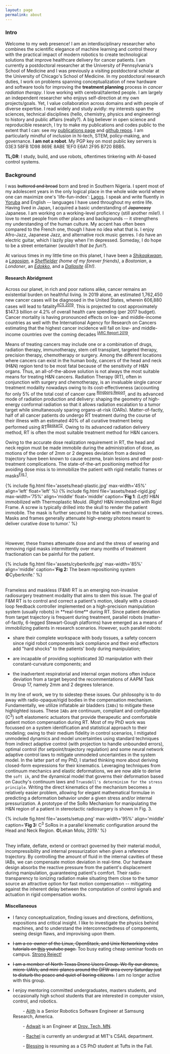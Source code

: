 ```yaml
---
layout: page
permalink: about
---
```


<?php include_once("analyticstracking.php") ?>

### Intro

<!-- #### Tell me what you got -->

Welcome to my web presence! I am an interdisciplinary researcher who combines the scientific elegance of machine learning and control theory with the practical impact of modern robotics to create technological solutions that improve healthcare delivery for cancer  patients. I am currently a postdoctoral researcher at the University of Pennsylvania's School of Medicine and I was previously a visiting postdoctoral scholar at the University of Chicago's School of Medicine. In my postdoctoral research duties, I work on problems spanning conceptualization of new hardware  and software tools for improving the **treatment planning** process in _cancer radiation therapy_. I love working with cerebral/talented people. I am largely an independent researcher who enjoys self-direction at my own projects/goals. Yet, I value collaboration across domains and with people of diverse expertise. I read widely and study avidly: my interests span the sciences, technical disciplines (hello, chemistry, physics and engineering) to history and public affairs (really?). A big believer in open science and reproducible research, I try to make my publications and codes public to the extent that I can: see my [publications page](/pubs) and  [github repos](https://github.com/lakehanne). I am particularly mindful of inclusion in hi-tech, STEM, policy-making, and governance. **I am not a robot**. My PGP key on most public key servers is 03E3 58FB 1D98 869E 8ABE 1EF0 E6A1 2F95 B720 BBB5.  

**TL;DR**: I study, build, and use robots, oftentimes tinkering with AI-based control systems. 

<!-- My work has made meaningful impact in disciplines within and outside medicine and engineering, with citations from government and highered learning research institutions across the globe. 
Example institutions that have used my work include the National Aeronautics and Space Agency's Jet Propulsion Laboratory (NASA JPL), the 6th R&D institute of South Korea's Agency for Defense Development, Uber AI Labs, and the Chinese Academy of Sciences among others. -->


### Background

I was ~~buttered and bread~~ born and bred in Southern Nigeria. I spent most of my adolescent years in the only logical place in the whole wide world where one can maximize one's 'life-fun-index': [Lagos](https://en.wikipedia.org/wiki/Lagos). I speak and write fluently in [Yoruba](https://en.wikipedia.org/wiki/Yoruba_language) and English -- languages I have used throughout my entire life. Having lived in Japan, I acquired a basic understanding of ~~Japaneasy~~ Japanese. I am working on a working-level proficiency (still another mile!). I love to meet people from other places and backgrounds -- it strengthens my understanding of the human culture. My accent has often been compared to the French one, though I have no idea what that is. I enjoy Afro-Jazz, Japanese Jazz, and alternative rock music genres. I do have an electric guitar, which I lazily play when I'm depressed. Someday, I do hope to be a street entertainer (_wouldn't that be fun?_).
<!-- There are many places I call home including but not limited to the following: Lagos, Tokyo, [City of Sheafs](https://en.wikipedia.org/wiki/Sheffield)(will always be my spiritual home), Dallas, TX and [Shikaakwa](http://www.todayifoundout.com/index.php/2013/07/how-chicago-got-its-name/).  --> 
At various times in my little time on this planet, I have been a [_Shikaakwaan_](http://www.todayifoundout.com/index.php/2013/07/how-chicago-got-its-name/), a _[Lagosian](https://en.wiktionary.org/wiki/Lagosian)_, a _[Sheffielder](https://www.urbandictionary.com/define.php?term=Sheffielder) (home of my forever friends)_, a _Bostonian_, a _Londoner_, an _[Edokko](https://web-japan.org/tokyo/know/edokko/edo.html)_,  and a  _[Dallasite](https://www.dmagazine.com/frontburner/2012/01/are-we-dallasites-or-dallasonians-fort-worthers-or-fort-worthians-etymology-tells-us-who-we-are/) (Eh!)_. 

#### Research Abridgment

Across our planet, in rich and poor nations alike, cancer remains an existential burden on healthful living.  In 2019 alone, an estimated 1,762,450 new cancer cases will be diagnosed in the United States, wherein 606,880 cases will lead to fatality<sup>[ACS 2019](https://www.cancer.org/research/cancer-facts-statistics/all-cancer-facts-figures/cancer-facts-figures-2019.html)</sup>. This is projected to cost approximately $147.3 billion or 4.2% of overall health care spending (per 2017 budget). Cancer mortality is having pronounced effects on low- and middle-income countries as well with the International Agency for Research on Cancers estimating that the highest cancer incidence will fall on low- and middle-income countries over the coming decades <sup>[IARC Report 2019](https://www.iarc.fr/wp-content/uploads/2019/07/IARC-brochure-EN-June_2019.pdf)</sup>. 

Means of treating cancers may include one or a combination of drugs, radiation therapy, immunotherapy,  stem cell transplant, targeted therapy, precision therapy, chemotherapy or surgery. Among the different locations where cancers can exist in the human body, cancers of the head and neck (H&N) region tend to be most fatal because of the sensitivity of  H&N organs. Thus, an all-of-the-above solution is not always the most suitable means for treating H&N cancers. 
Radiation Therapy (RT), often in conjunction with surgery and chemotherapy, is an invaluable single cancer treatment modality nowadays owing to its cost-effectiveness (accounting for only 5% of the total cost of cancer care <sup>[Ringborg Report](https://www.tandfonline.com/doi/abs/10.1080/02841860310010826)</sup>, and its advanced mode of radiation production and delivery: shaping the geometry of high-energy  conformal radiation so that it allows radiation escalation to a tumor target while simultaneously sparing organs-at-risk (OARs). Matter-of-factly, half of all cancer patients do undergo RT treatment during the course of their illness with an estimated 40% of all  curative treatment being performed using RT<sup>[Baskar12](https://www.ncbi.nlm.nih.gov/pmc/articles/PMC3298009/)</sup>. Owing to its advanced radiation delivery method, RT is often the most suitable treatment method for H&N cancers. 

Owing to the accurate dose realization requirement in RT, the head and neck region must be made immobile during the administration of dose, as motions of the order of 2mm or 2 degrees deviation from a desired trajectory have been known to cause eczema, brain lesions and other post-treatment complications. The state-of-the-art positioning method for avoiding dose miss is to immobilize the patient with rigid metallic frames or masks<sup>[Fig 1](#fig-rigid)</sup>. 

{% 
    include fig.html 
        file='assets/head-plastic.jpg' 
        max-width='45%' 
        align='left'
        float='left'
%}
{% 
    include fig.html 
        file='assets/head-rigid.jpg' 
        max-width='75%' 
        align='middle'
        float='middle'
        caption='<b>Fig 1</b>: <i>(Left)</i> H&N immobilized with Thermoplastic Mould. <i>(Right)</i> H&N immobilized with Rigid Frame. A screw is typically drilled into the skull to render the patient immobile. The mask is further secured to the table with mechanical screws. Masks and frames generally attenuate high-energy photons meant to deliver curative dose to tumor.'
%}

<br>

However, these frames attenuate dose and and the stress of wearing and removing rigid masks intermittently over many months of treatment fractionation can be painful for the patient. 

{% 
    include fig.html 
        file='assets/cyberknife.jpg' 
        max-width='85%' 
        align='middle'
        caption='<b>Fig 2:</b> The beam repositioning system ©Cyberknife.'
%}

<br>
Frameless and maskless (F&M) RT is an emerging non-invasive radiosurgery treatment modality that aims to stem this issue. The goal of F&M RT is to control and correct a patient's motion, ideally with a closed-loop feedback controller implemented on a high-precision manipulation system (usually robots) in **real-time** during RT. Since patient deviation from target trajectory is frequent during treatment, parallel robots (matter-of-factly, 6-legged Stewart-Gough platforms) have emerged as a means of immobilizing patients in research scenarios. However, such parallel robots:

+ share their complete workspace with body tissues, a safety concern since rigid robot components lack compliance and their end effectors add "hard shocks" to the patients' body during manipulation;

+ are incapable of providing sophisticated 3D manipulation with their constant-curvature components; and

+ the inadvertent respiratorial and internal organ motions often induce deviation from a target beyond the recommentations of AAPM Task Group 17, namely 2mm and 2 degrees tolerance.

In my line of work, we try to sidestep these issues. Our philosophy is to do away with radio-opaque/rigid bodies in the compensation mechanism. Fundamentally, we utilize inflatable air bladders (`IABs`) to mitigate these highlighted issues. These `IABs` are continuum, compliant and configurable (C<sup>3</sup>) soft elastomeric actuators that provide therapeutic and comfortable patient motion compensation during RT. Most of my PhD work was focussed on a system identification and statistical approach to their modeling; owing to their medium fidelity in control scenarios, I mitigated unmodeled dynamics and model uncertainties using standard techniques from indirect adaptive control (with projection to handle unbounded errors), optimal control (for setpoint/trajectory regulation) and some neural network adaptive control laws to mitigate unmodeled uncertainties in the system model. In the latter part of my PhD, I started thinking more about deriving closed-form expressions for their kinematics. Leveraging techniques from continuum mechanics and elastic deformations, we are now able to derive the `soft ik`,  and the dynamical model that governs their deformation based on Cauchy's continuum laws and `Truesdell's determinism for the stress principle`. Writing the direct kinematics of the mechanism becomes a relatively easier problem, allowing for elegant mathematical formulae in predicting a deformation behavior under a given stress and/or internal pressurization. A prototype of the SoRo Mechanism for manipulating the H&N region of a patient in stereotactic radiosurgery is shown in Fig. 3.

{% 
    include fig.html 
        file='assets/setup.png' 
        max-width='95%' 
        align='middle'
        caption='<b>Fig 3: </b>C<sup>3</sup> SoRos in a parallel kinematic configuration around the Head and Neck Region. ©Lekan Molu, 2019.'
%}

<br>
They inflate, deflate, extend or contract governed by their material moduli, incompressibility and internal pressurization when given a reference trajectory. By controlling the amount of fluid in the internal cavities of these IABs, we can compensate motion deviation in real-time. Our hardware design absorbs the reactive pressure from the patient's displacement during manipulation, guaranteeing patient's comfort. Their radio-transparency to ionizing radiation make situating them close to the tumor source an attractive option for fast motion compensation -- mitigating against the inherent delay between the computation of control signals and actuation in rigid compensation works. 
<!-- 
For more background on this research, head over to [our group page](https://radonc.uchicago.edu/) and see our publications. -->

<!-- In a broader scope, my work explores better model representation in dynamical systems using state-of-the-art neural network function approximators, for example in adaptive control or model predictive control of complex nonlinear systems. My background is in Physics and Control theory and I spend my research exploring better ways of automating motion alignment correction systems in clinical cancer radiotherapy of malignant cancers of the head and neck region. The novelty of my work includes (i) the design and use of soft robots with morphological computation properties to dynamically adjust patient motion along desired degrees of freedom during cancer radiotherapy treatment; (ii) leveraging Cosserat's beam theory, nonlinear deformation theory, finite elastic deformation, Luh's algorithm, and screw theory for the kinodynamic planning and execution of trajectories by these soft and semi-rigid continuum robots. -->

<!--
#### Research Background

In stereotactic radiosurgery of the head and neck region, patients are typically positioned in a supine manner on a 6-DOF robotic couch for motion alignment correction with respect to an incident radiation. As such, the precision of delivery of radiation dose to target tumor is extremely important. Target miss in dosimetry angle or errors arising from patient positioning have been known to cause eczema, brain complications, and the exposure of organs at risks.
{% include fig.html
max-width="200px" file="/imgs/homepage/igrt_setup.jpg" alt="igrt setup"
float="right"  border="1px dotted black"  margin="0px 0px 15px 20px" align="right"
 %}
To prevent the patient from drifting from pre-calibrated pose on the 6-DOF robotic treatment couch, clinicians fixate metallic rings/frames, or elastic plastic masks on the patient's head and neck region so that involuntary motion by the patient is greatly minimized. But the use of such rings or masks have undesirable effects such as attenuating the radiation beam (thus minimizing incident dose and treatment efficacy), or making the patient uncomfortable.
The majority of such masks employed do not compensate for real-time patient deviation from planned targets. To compensate for such drifts, I proposed a [neuro-adaptive controller][iros-paper] for a network of compliant soft-robot systems to automatically move the patient's head and neck to desired pose based on a learning based finite-state machine.

{% include fig.html
max-width="100px" file="/imgs/homepage/moveit.jpg" alt="igrt setup"
float="right"  border="1px dotted black"  margin="0px 0px 15px 20px" align="right"
 %}

The idea is that by actuating elastomeric polymer enclosures that inflate or deflate based on the amount of air that is sent into them or by the amount of pressure that is exerted on them by a human-body part (such as the head or neck), one can achieve a desired level of pose in frameless or maskless radiotherapy without sacrificing patient comfort or treatment efficacy as existing technologies allow. -->

#### Miscellaneous

+   I fancy conceptualization, finding issues and directions, definitions, expositions and critical insight. I like to investigate the physics behind machines, and to understand the interconnectedness of components, seeing design flaws,  and improvising upon them.

<!-- + I regularly peer-review for the following academic conferences and journals:

    &nbsp; &nbsp; &nbsp; &nbsp; - Institute of Physics: Measurement Science and Technology (Journal)

    &nbsp; &nbsp; &nbsp; &nbsp; - International Conference on Robotics and Automation (ICRA)

    &nbsp; &nbsp; &nbsp; &nbsp; - International Conference on Intelligent Robots and Systems (IROS)

    &nbsp; &nbsp; &nbsp; &nbsp; - Neural Computing and Applications (NCAA Journal)

    &nbsp; &nbsp; &nbsp; &nbsp; - International Federation of Automatic Control (IFAC) World Congress

    &nbsp; &nbsp; &nbsp; &nbsp; - American Control Conference (ACC) -->

<!-- + I had my masters degree in Control Systems from Sheffield Uni in the UK.

+ I had my Bachelors in Physics. Specifically, my thesis was on the single fractional parentage coefiicients in the sd-shell nuclei, advised by [Prof. Ademola Amusa](https://www.linkedin.com/in/ademola-amusa-b40812122/). -->

<!-- + In a previous life, I was a manager at Coca-Cola HBC. The thrill of discovery and the joy  of creative achievement led me to embrace the limited earning prospects of an academic life. -->

+ ~~I am a co-owner of the Linux, OpenStack, and Unix Networking video tutorials on [this](https://www.youtube.com/channel/UC-0PMn0rKV_ZOHF-qX6N3fQ/videos) youtube page.~~ Too busy eating cheap seminar foods on campus. [Strong Reject!](http://strongreject.com/)

+ ~~I am a member of North Texas Drone Users Group. We fly our drones, micro-UAVs, and mini-planes around the DFW area every Saturday just to disturb the peace and quiet of boring citizens.~~ I am no longer active with this group.


+ I enjoy mentoring committed undergraduates, masters students, and occasionally high school students that are interested in computer vision, control, and robotics.

    &nbsp; &nbsp; &nbsp; &nbsp; -   [Ajith](https://www.linkedin.com/in/ajithvenkateswaran) is a Senior Robotics Software Engineer at Samsung Research, America.

    &nbsp; &nbsp; &nbsp; &nbsp; -   [Adwait](https://www.linkedin.com/in/adwaitkulkarni93) is an Engineer at [Drov. Tech, MN](http://drovtech.com).

    &nbsp; &nbsp; &nbsp; &nbsp; -   [Rachel](https://github.com/rsthomp) is currently an undergrad at MIT's CSAIL department.

    &nbsp; &nbsp; &nbsp; &nbsp; -   [Blessing]() is resuming as a CS PhD student at Tufts in the Fall.

<!-- + I still consider Sheffield my adopted home. Biggest village in Yorkshire, where I've made some of my biggest mistakes; where I've met some of the best people I could ever hope to know. City of hills. Home of the Yorkshire pudding. Of thee I sing!
#### Name Etymology

People often ask me how to pronounce my name, and its meaning. Here we go:

+ Lekan is the short form of "Olalekan", which literally means "wealth increased by a factor of one" in [Yoruba](https://en.wikipedia.org/wiki/Yoruba_language), a (Benin-Congo) language of the [Yoruba people](https://en.wikipedia.org/wiki/Yoruba_people) of West Africa.

+ Lekan is pronounced "Lay-con", or "Lay-kañ", where "añ" is akin to the intonation of "ION" in say, "captION".  

+ My last name is rather a little long-winding to roll on the tongue. But let me deconstruct its meaning first. From what I understand, my paternal ancestors
migrated from the Delta area of Nigeria (Warri, specifically) to Yorubaland many generations ago. They fully assimilated into the local Yoruba culture, and became part [Ifá](https://en.wikipedia.org/wiki/If%C3%A1) divinators, and part [Ogun](https://en.wikipedia.org/wiki/Ogun)  worshippers to boot (it is rather amusing that I chose the Engineering profession given that Ogun is generally worshipped by blacksmiths and technologists); "molu" is a compressed form of "mu olu", often abbreviated as "m'olu" or "molu" in contemporary Yoruba; it means "to take victory" or something of that facsimile. If you're catching my drift already, you'll see where this is going: Ogunmolu means "the god of iron prevailed". It's altogether pronounced as "O-goon-moe-loo". There you go.


+   When I am not busy, I am probably on [quora](https://www.quora.com/profile/Lekan-4), the [ros answers forum](http://answers.ros.org) or the [pytorch forum](http://discuss.pytorch.org) answering and posting questions.

+   Among the places I call home include Lagos, Nigeria; Sheffield, United Kingdom; Boston, MA; and of course Tokyo, Japan.
[iros-paper]: https://arxiv.org/abs/1703.03821v3

-->
